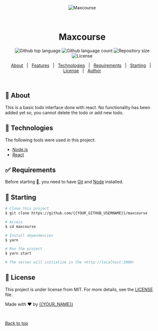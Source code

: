 <div align="center" id="top"> 
  <img src="./.github/app.gif" alt="Maxcourse" />

  &#xa0;

  <!-- <a href="https://maxcourse.netlify.app">Demo</a> -->
</div>

<h1 align="center">Maxcourse</h1>

<p align="center">
  <img alt="Github top language" src="https://img.shields.io/github/languages/top/{{YOUR_GITHUB_USERNAME}}/maxcourse?color=56BEB8">

  <img alt="Github language count" src="https://img.shields.io/github/languages/count/{{YOUR_GITHUB_USERNAME}}/maxcourse?color=56BEB8">

  <img alt="Repository size" src="https://img.shields.io/github/repo-size/{{YOUR_GITHUB_USERNAME}}/maxcourse?color=56BEB8">

  <img alt="License" src="https://img.shields.io/github/license/{{YOUR_GITHUB_USERNAME}}/maxcourse?color=56BEB8">

  <!-- <img alt="Github issues" src="https://img.shields.io/github/issues/{{YOUR_GITHUB_USERNAME}}/maxcourse?color=56BEB8" /> -->

  <!-- <img alt="Github forks" src="https://img.shields.io/github/forks/{{YOUR_GITHUB_USERNAME}}/maxcourse?color=56BEB8" /> -->

  <!-- <img alt="Github stars" src="https://img.shields.io/github/stars/{{YOUR_GITHUB_USERNAME}}/maxcourse?color=56BEB8" /> -->
</p>

<!-- Status -->

<!-- <h4 align="center"> 
	🚧  Maxcourse 🚀 Under construction...  🚧
</h4> 

<hr> -->

<p align="center">
  <a href="#dart-about">About</a> &#xa0; | &#xa0; 
  <a href="#sparkles-features">Features</a> &#xa0; | &#xa0;
  <a href="#rocket-technologies">Technologies</a> &#xa0; | &#xa0;
  <a href="#white_check_mark-requirements">Requirements</a> &#xa0; | &#xa0;
  <a href="#checkered_flag-starting">Starting</a> &#xa0; | &#xa0;
  <a href="#memo-license">License</a> &#xa0; | &#xa0;
  <a href="https://github.com/{{YOUR_GITHUB_USERNAME}}" target="_blank">Author</a>
</p>

<br>

## :dart: About ##

This is a basic todo interface done with react. No functionality has been added yet so, you cannot delete the todo or add new todo.

## :rocket: Technologies ##

The following tools were used in this project:

- [Node.js](https://nodejs.org/en/)
- [React](https://pt-br.reactjs.org/)

## :white_check_mark: Requirements ##

Before starting :checkered_flag:, you need to have [Git](https://git-scm.com) and [Node](https://nodejs.org/en/) installed.

## :checkered_flag: Starting ##

```bash
# Clone this project
$ git clone https://github.com/{{YOUR_GITHUB_USERNAME}}/maxcourse

# Access
$ cd maxcourse

# Install dependencies
$ yarn

# Run the project
$ yarn start

# The server will initialize in the <http://localhost:3000>
```

## :memo: License ##

This project is under license from MIT. For more details, see the [LICENSE](LICENSE.md) file.


Made with :heart: by <a href="https://github.com/{{YOUR_GITHUB_USERNAME}}" target="_blank">{{YOUR_NAME}}</a>

&#xa0;

<a href="#top">Back to top</a>
